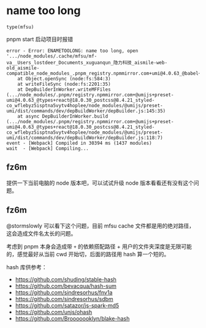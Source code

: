 # name too long

`type(mfsu)`

pnpm start 启动项目时报错

```log
error - Error: ENAMETOOLONG: name too long, open '.../node_modules/.cache/mfsu/mf-va__Users_lostdeer_Documents_xuguanqun_隐力科技_aismile-web-old_aismile-compatible_node_modules_.pnpm_registry.npmmirror.com+umi@4.0.63_@babel+core@7.21.3_@types+react@18.0.30_eslint@8.35.0_postc_c5ojm44bj3muyn6bfgjii3d3vy_node_modules_umi_client_client_plugin.js.js'
    at Object.openSync (node:fs:584:3)
    at writeFileSync (node:fs:2201:35)
    at DepBuilderInWorker.writeMFFiles (.../node_modules/.pnpm/registry.npmmirror.com+@umijs+preset-umi@4.0.63_@types+react@18.0.30_postcss@8.4.21_styled-co_wflebyz5isptna5vytv4hoplee/node_modules/@umijs/preset-umi/dist/commands/dev/depBuildWorker/depBuilder.js:145:35)
    at async DepBuilderInWorker.build (.../node_modules/.pnpm/registry.npmmirror.com+@umijs+preset-umi@4.0.63_@types+react@18.0.30_postcss@8.4.21_styled-co_wflebyz5isptna5vytv4hoplee/node_modules/@umijs/preset-umi/dist/commands/dev/depBuildWorker/depBuilder.js:118:7)
event - [Webpack] Compiled in 30394 ms (1437 modules)
wait  - [Webpack] Compiling...
```

## fz6m

提供一下当前电脑的 node 版本吧，可以试试升级 node 版本看看还有没有这个问题。

## fz6m

@stormslowly 可以看下这个问题，目前 mfsu cache 文件都是用的绝对路径，这会造成文件名太长的问题。

考虑到 pnpm 本身会造成带 `+` 的依赖搭配路径 + 用户的文件夹深度是无限可能的，感觉最好从当前 cwd 开始切，后面的路径用 hash 算一个短的。

hash 库供参考：

- https://github.com/shuding/stable-hash
- https://github.com/bevacqua/hash-sum
- https://github.com/sindresorhus/fnv1a
- https://github.com/sindresorhus/sdbm
- https://github.com/satazor/js-spark-md5
- https://github.com/unjs/ohash
- https://github.com/Brooooooklyn/blake-hash
